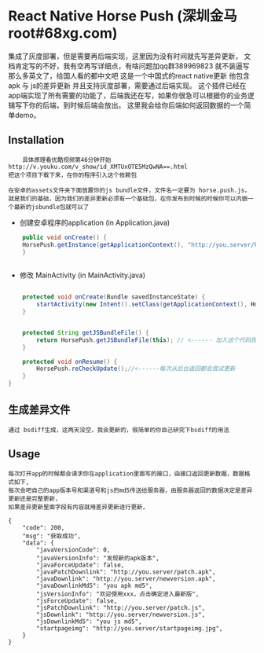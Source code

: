 # React Native Horse Push (深圳金马 root#68xg.com)
集成了灰度部署，但是需要再后端实现，这里因为没有时间就先写差异更新，
文档肯定写的不好，我有空再写详细点，有啥问题加qq群389969823
就不装逼写那么多英文了，给国人看的都中文吧
这是一个中国式的react native更新 他包含 apk 与 js的差异更新
并且支持灰度部署，需要通过后端实现。
这个插件已经在app端实现了所有需要的功能了，后端我还在写，如果你很急可以根据你的业务逻辑写下你的后端，到时候后端会放出。
这里我会给你后端如何返回数据的一个简单demo。

## Installation
        具体原理看优酷视频第46分钟开始 http://v.youku.com/v_show/id_XMTUxOTE5MzQwNA==.html
	把这个项目下载下来，在你的程序引入这个依赖包
	
	在安卓的assets文件夹下面放置你的js bundle文件，文件名一定要为 horse.push.js，就是我们的基础，因为我们的差异更新必须有一个基础包，在你发布到时候的时候你可以内嵌一个最新的jsbundle包就可以了


* 创建安卓程序的application (in Application.java)

```java
	public void onCreate() {
	HorsePush.getInstance(getApplicationContext(), "http://you.server/horsepush", "you_channel");// <------ 加入这个代码
    }
	
```



* 修改 MainActivity (in MainActivity.java)

```java

    protected void onCreate(Bundle savedInstanceState) {
        startActivity(new Intent().setClass(getApplicationContext(), HorsePushStartPage.class));// <------ 加入这个代码，使用启动屏
    }


    protected String getJSBundleFile() {
        return HorsePush.getJSBundleFile(this); // <------ 加入这个代码告诉rn通过本地启动
    } 

    protected void onResume() {
        HorsePush.reCheckUpdate();//<------每次从后台返回都会尝试更新
    }
}
```


## 生成差异文件 

	通过 bsdiff生成，这两天没空，我会更新的，很简单的你自己研究下bsdiff的用法

## Usage

	每次打开app的时候都会请求你在application里面写的接口，由接口返回更新数据，数据格式如下,
	每次会吧自己的app版本号和渠道号和js的md5传送给服务器，由服务器返回的数据决定是差异更新还是完整更新，
	如果差异更新里面字段有内容就用差异更新进行更新，
	
	{
		"code": 200,
		"msg": "获取成功",
		"data": {
			"javaVersionCode": 0,
			"javaVersionInfo": "发现新的apk版本",
			"javaForceUpdate": false,
			"javaPatchDownlink": "http://you.server/patch.apk",
			"javaDownlink": "http://you.server/newversion.apk",
			"javaDownlinkMd5": "you apk md5",
			"jsVersionInfo": "欢迎使用xxx，点击确定进入最新版",
			"jsForceUpdate": false,
			"jsPatchDownlink": "http://you.server/patch.js",
			"jsDownlink": "http://you.server/newversion.js",
			"jsDownlinkMd5": "you js md5",
			"startpageimg": "http://you.server/startpageimg.jpg",
		}
	}
	
	
	
	
	
